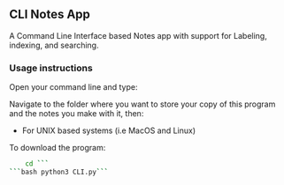 ## CLI Notes App

A Command Line Interface based Notes app with support for Labeling, indexing, and searching.

### Usage instructions
Open your command line and type:

Navigate to the folder where you want to store your copy of this program and the notes you make with it, then:

- For UNIX based systems (i.e MacOS and Linux)

To download the program:
```bash git clone <insert cmd here after you make the repo public>
	cd ```
```bash python3 CLI.py``` 

